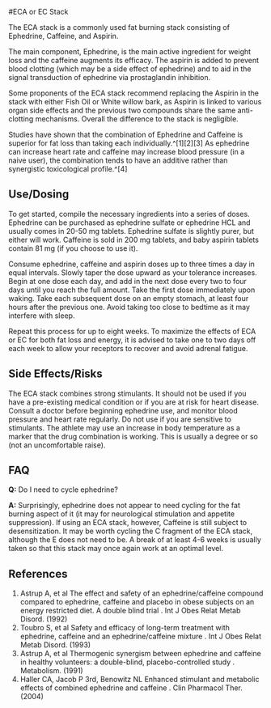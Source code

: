 #ECA or EC Stack

The ECA stack is a commonly used fat burning stack consisting of Ephedrine, Caffeine, and Aspirin.

The main component, Ephedrine, is the main active ingredient for weight loss and the caffeine augments its efficacy. The aspirin is added to prevent blood clotting (which may be a side effect of ephedrine) and to aid in the signal transduction of ephedrine via prostaglandin inhibition.

Some proponents of the ECA stack recommend replacing the Aspirin in the stack with either Fish Oil or White willow bark, as Aspirin is linked to various organ side effects and the previous two compounds share the same anti-clotting mechanisms. Overall the difference to the stack is negligible.

Studies have shown that the combination of Ephedrine and Caffeine is superior for fat loss than taking each individually.^[1][2][3] As ephedrine can increase heart rate and caffeine may increase blood pressure (in a naive user), the combination tends to have an additive rather than synergistic toxicological profile.^[4]

## Use/Dosing
To get started, compile the necessary ingredients into a series of doses. Ephedrine can be purchased as ephedrine sulfate or ephedrine HCL and usually comes in 20-50 mg tablets. Ephedrine sulfate is slightly purer, but either will work. Caffeine is sold in 200 mg tablets, and baby aspirin tablets contain 81 mg (if you choose to use it).

Consume ephedrine, caffeine and aspirin doses up to three times a day in equal intervals. Slowly taper the dose upward as your tolerance increases. Begin at one dose each day, and add in the next dose every two to four days until you reach the full amount. Take the first dose immediately upon waking. Take each subsequent dose on an empty stomach, at least four hours after the previous one. Avoid taking too close to bedtime as it may interfere with sleep.

Repeat this process for up to eight weeks. To maximize the effects of ECA or EC for both fat loss and energy, it is advised to take one to two days off each week to allow your receptors to recover and avoid adrenal fatigue.

## Side Effects/Risks
The ECA stack combines strong stimulants. It should not be used if you have a pre-existing medical condition or if you are at risk for heart disease. Consult a doctor before beginning ephedrine use, and monitor blood pressure and heart rate regularly. Do not use if you are sensitive to stimulants. The athlete may use an increase in body temperature as a marker that the drug combination is working. This is usually a degree or so (not an uncomfortable raise).

## FAQ
**Q:** Do I need to cycle ephedrine?

**A:** Surprisingly, ephedrine does not appear to need cycling for the fat burning aspect of it (it may for neurological stimulation and appetite suppression). If using an ECA stack, however, Caffeine is still subject to desensitization. It may be worth cycling the C fragment of the ECA stack, although the E does not need to be. A break of at least 4-6 weeks is usually taken so that this stack may once again work at an optimal level.

## References

1. Astrup A, et al	The effect and safety of an ephedrine/caffeine compound compared to ephedrine, caffeine and placebo in obese subjects on an energy restricted diet. A double blind trial . Int J Obes Relat Metab Disord. (1992)
2. Toubro S, et al	Safety and efficacy of long-term treatment with ephedrine, caffeine and an ephedrine/caffeine mixture . Int J Obes Relat Metab Disord. (1993)
3. Astrup A, et al	Thermogenic synergism between ephedrine and caffeine in healthy volunteers: a double-blind, placebo-controlled study . Metabolism. (1991)
4. Haller CA, Jacob P 3rd, Benowitz NL	Enhanced stimulant and metabolic effects of combined ephedrine and caffeine . Clin Pharmacol Ther. (2004)